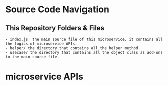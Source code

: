 # Source Code Navigation
## This Repository Folders & Files

    - index.js  the main source file of this microservice, it contains all the logics of microservice APIs.
    - helper/ the directory that contains all the helper method.
    - usecase/ the directory that contains all the object class as add-ons to the main source file.
 

# microservice APIs